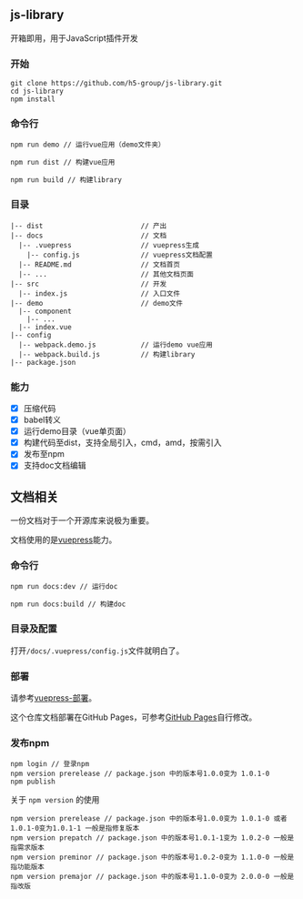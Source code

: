 ## js-library

开箱即用，用于JavaScript插件开发

### 开始
```
git clone https://github.com/h5-group/js-library.git
cd js-library
npm install
```

### 命令行
```
npm run demo // 运行vue应用（demo文件夹）
```
```
npm run dist // 构建vue应用
```
```
npm run build // 构建library
```

### 目录
```
|-- dist                        // 产出
|-- docs                        // 文档
  |-- .vuepress                 // vuepress生成
    |-- config.js               // vuepress文档配置
  |-- README.md                 // 文档首页
  |-- ...                       // 其他文档页面
|-- src                         // 开发
  |-- index.js                  // 入口文件
|-- demo                        // demo文件
  |-- component
    |-- ...
  |-- index.vue
|-- config
  |-- webpack.demo.js           // 运行demo vue应用
  |-- webpack.build.js          // 构建library
|-- package.json
```

### 能力
- [x] 压缩代码
- [x] babel转义
- [x] 运行demo目录（vue单页面）
- [x] 构建代码至dist，支持全局引入，cmd，amd，按需引入
- [x] 发布至npm
- [x] 支持doc文档编辑

## 文档相关

一份文档对于一个开源库来说极为重要。

文档使用的是[vuepress](https://vuepress.vuejs.org/zh/guide/ "vuepress")能力。

### 命令行
```
npm run docs:dev // 运行doc
```
```
npm run docs:build // 构建doc
```

### 目录及配置
打开`/docs/.vuepress/config.js`文件就明白了。


### 部署
请参考[vuepress-部署](https://vuepress.vuejs.org/zh/guide/deploy.html#%E4%BA%91%E5%BC%80%E5%8F%91-cloudbase)。

这个仓库文档部署在GitHub Pages，可参考[GitHub Pages](https://vuepress.vuejs.org/zh/guide/deploy.html#github-pages)自行修改。


### 发布npm
```
npm login // 登录npm
npm version prerelease // package.json 中的版本号1.0.0变为 1.0.1-0
npm publish
```

关于 `npm version` 的使用
```
npm version prerelease // package.json 中的版本号1.0.0变为 1.0.1-0 或者 1.0.1-0变为1.0.1-1 一般是指修复版本
npm version prepatch // package.json 中的版本号1.0.1-1变为 1.0.2-0 一般是指需求版本
npm version preminor // package.json 中的版本号1.0.2-0变为 1.1.0-0 一般是指功能版本
npm version premajor // package.json 中的版本号1.1.0-0变为 2.0.0-0 一般是指改版
```